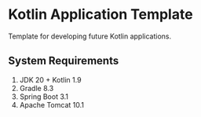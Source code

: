 # Kotlin Application Template
Template for developing future Kotlin applications.

## System Requirements

1. JDK 20 + Kotlin 1.9
2. Gradle 8.3
3. Spring Boot 3.1
4. Apache Tomcat 10.1
